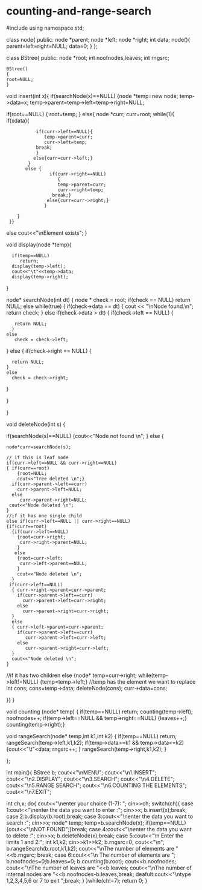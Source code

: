 # counting-and-range-search
#include<iostream>
using namespace std;

class node{
     public:
     node *parent;
     node *left;
     node *right;
     int data;
    node(){
     parent=left=right=NULL;
     data=0;
    }
};

class BStree{
     public:
     node *root;
     int noofnodes,leaves;
     int rngsrc;

    BStree()
    {
    root=NULL;
    }


 void insert(int x){
   if(searchNode(x)==NULL)
   {node *temp=new node;
   temp->data=x;
   temp->parent=temp->left=temp->right=NULL;

   if(root==NULL)
   { root=temp;
   }
   else{ node *curr;
         curr=root;
        while(1){
            if(x<curr->data){

               if(curr->left==NULL){
                  temp->parent=curr;
                  curr->left=temp;
               break;
               }
              else{curr=curr->left;}
            }
           else {
                    if(curr->right==NULL)
                       {
                       temp->parent=curr;
                       curr->right=temp;
                     break;}
                   else{curr=curr->right;}
                  }

        }
     }}
  else
  cout<<"\nElement exists";
 }

 void display(node *temp){

      if(temp==NULL)
         return;
      display(temp->left);
      cout<<"\t"<<temp->data;
      display(temp->right);
}

node* searchNode(int dt)
{
 node * check = root;
 if(check == NULL)
     return NULL;
 else
  while(true)
  {
   if(check->data == dt)
   {
     cout << "\nNode found.\n";
     return check;
   }
   else if(check->data > dt)
   {
    if(check->left == NULL)
      {

       return NULL;
      }
    else
       check = check->left;
   }
   else
   {
    if(check->right == NULL)
    {

      return NULL;
    }
    else
      check = check->right;
   }

  }

}


void deleteNode(int s)
{

  if(searchNode(s)==NULL)
  {cout<<"Node not found \n";
  }
  else
{

    node*curr=searchNode(s);

    // if this is leaf node
    if(curr->left==NULL && curr->right==NULL)
    { if(curr==root)
        {root=NULL;
        cout<<"Tree deleted \n";}
      if(curr->parent->left==curr)
        curr->parent->left=NULL;
      else
         curr->parent->right=NULL;
     cout<<"Node deleted \n";
    }
    //if it has one single child
    else if(curr->left==NULL || curr->right==NULL)
    {if(curr==root)
      {if(curr->left==NULL)
        {root=curr->right;
         curr->right->parent=NULL;
        }
       else
        {root=curr->left;
         curr->left->parent==NULL;
        }
        cout<<"Node deleted \n";
      }
     if(curr->left==NULL)
      { curr->right->parent=curr->parent;
        if(curr->parent->left==curr)
          curr->parent->left=curr->right;
        else
          curr->parent->right=curr->right;
      }
      else
      { curr->left->parent=curr->parent;
        if(curr->parent->left==curr)
           curr->parent->left=curr->left;
        else
           curr->parent->right=curr->left;
      }
      cout<<"Node deleted \n";
    }
   //if it has two children
   else
   {node* temp=curr->right;
    while(temp->left!=NULL)
     {temp=temp->left;}
     //temp has the element we want to replace
     int cons;
     cons=temp->data;
     deleteNode(cons);
     curr->data=cons;

 }}  }



void counting (node* temp)
{ if(temp==NULL)
         return;
       counting(temp->left);
      noofnodes++;
      if(temp->left==NULL && temp->right==NULL)
      {leaves++;}
      counting(temp->right);}



 void rangeSearch(node* temp,int k1,int k2)
 {  if(temp==NULL)
         return;
      rangeSearch(temp->left,k1,k2);
      if(temp->data>=k1 && temp->data<=k2)
      {cout<<"\t"<<temp->data;
       rngsrc++;
      }
      rangeSearch(temp->right,k1,k2);
 }




 };

 int main(){
 BStree b;
 cout<<"\nMENU";
 cout<<"\n1.INSERT";
 cout<<"\n2.DISPLAY";
 cout<<"\n3.SEARCH";
 cout<<"\n4.DELETE";
 cout<<"\n5.RANGE SEARCH";
 cout<<"\n6.COUNTING THE ELEMENTS";
 cout<<"\n7.EXIT";

int ch,x;
do{
  cout<<"\nenter your choice (1-7): ";
  cin>>ch;
  switch(ch){
  case 1:cout<<"\nenter the data you want to enter :";
         cin>>x;
         b.insert(x);break;
  case 2:b.display(b.root);break;
  case 3:cout<<"\nenter the data you want to search :";
         cin>>x;
         node* temp;
         temp=b.searchNode(x);
         if(temp==NULL)
         {cout<<"\nNOT FOUND";}break;
case 4:cout<<"\nenter the data you want to delete :";
         cin>>x;
         b.deleteNode(x);break;
  case 5:cout<<"\n Enter the limits 1 and 2:";
         int k1,k2;
         cin>>k1>>k2;
         b.rngsrc=0;
         cout<<"\n";
         b.rangeSearch(b.root,k1,k2);
         cout<<"\nThe number of elements are "<<b.rngsrc;
         break;
case 6:cout<<"\n The number of elements are ";
       b.noofnodes=0;b.leaves=0;
       b.counting(b.root);
       cout<<b.noofnodes;
       cout<<"\nThe number of leaves are "<<b.leaves;
       cout<<"\nThe number of internal nodes are "<<b.noofnodes-b.leaves;break;
  deafult:cout<<"\ntype 1,2,3,4,5,6 or 7 to exit ";break;
  }
}while(ch!=7);
return 0;
}
